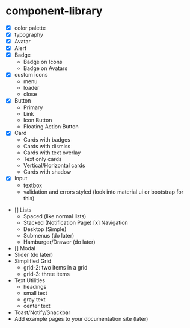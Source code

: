 # component-library
- [x] color palette
- [x] typography
- [x] Avatar
- [x] Alert
- [x] Badge
    - Badge on Icons
    - Badge on Avatars
- [x] custom icons
    - menu
    - loader
    - close
- [x] Button
    - Primary
    - Link
    - Icon Button
    - Floating Action Button
- [x] Card
    - Cards with badges
    - Cards with dismiss
    - Cards with text overlay
    - Text only cards
    - Vertical/Horizontal cards
    - Cards with shadow
- [x] Input
    - textbox
    - validation and errors styled (look into material ui or bootstrap for this)
- [] Lists
    - Spaced (like normal lists)
    - Stacked (Notification Page)
[x] Navigation
    - Desktop (Simple)
    - Submenus (do later)
    - Hamburger/Drawer (do later)
- [] Modal
- Slider (do later)
- Simplified Grid
    - grid-2: two items in a grid
    - grid-3: three items
- Text Utilities
    - headings
    - small text
    - gray text
    - center text
- Toast/Notify/Snackbar
- Add example pages to your documentation site (later)